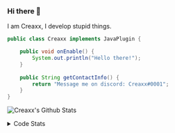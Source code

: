 ### Hi there 👋

I am Creaxx, I develop stupid things. 

```java
public class Creaxx implements JavaPlugin {

    public void onEnable() {
        System.out.println("Hello there!");
    }
    
    public String getContactInfo() {
        return "Message me on discord: Creaxx#0001";
    }
}
```

![Creaxx's Github Stats](https://github-readme-stats.vercel.app/api?username=CreaxxOG&show_icons=true&theme=dark&count_private=true)

<details>
  <summary>Code Stats</summary>

<!--START_SECTION:waka-->
![Code Time](http://img.shields.io/badge/Code%20Time-909%20hrs%2021%20mins-blue)

![Lines of code](https://img.shields.io/badge/From%20Hello%20World%20I%27ve%20Written-2%20Thousand%20lines%20of%20code-blue)

**🐱 My GitHub Data** 

> 🏆 597 Contributions in the Year 2022
 > 
> 📦 227.2 kB Used in GitHub's Storage 
 > 
> 🚫 Not Opted to Hire
 > 
> 📜 3 Public Repositories 
 > 
> 🔑 2 Private Repositories  
 > 
**I'm an Early 🐤** 

```text
🌞 Morning    15 commits     █░░░░░░░░░░░░░░░░░░░░░░░░   3.89% 
🌆 Daytime    178 commits    ███████████░░░░░░░░░░░░░░   46.11% 
🌃 Evening    173 commits    ███████████░░░░░░░░░░░░░░   44.82% 
🌙 Night      20 commits     █░░░░░░░░░░░░░░░░░░░░░░░░   5.18%

```
📅 **I'm Most Productive on Wednesday** 

```text
Monday       51 commits     ███░░░░░░░░░░░░░░░░░░░░░░   13.21% 
Tuesday      65 commits     ████░░░░░░░░░░░░░░░░░░░░░   16.84% 
Wednesday    67 commits     ████░░░░░░░░░░░░░░░░░░░░░   17.36% 
Thursday     51 commits     ███░░░░░░░░░░░░░░░░░░░░░░   13.21% 
Friday       47 commits     ███░░░░░░░░░░░░░░░░░░░░░░   12.18% 
Saturday     49 commits     ███░░░░░░░░░░░░░░░░░░░░░░   12.69% 
Sunday       56 commits     ███░░░░░░░░░░░░░░░░░░░░░░   14.51%

```


📊 **This Week I Spent My Time On** 

```text
💬 Programming Languages: 
Java                     7 hrs 4 mins        ████████████████████░░░░░   82.66% 
TypeScript               42 mins             ██░░░░░░░░░░░░░░░░░░░░░░░   8.3% 
Kotlin                   22 mins             █░░░░░░░░░░░░░░░░░░░░░░░░   4.44% 
XML                      16 mins             ░░░░░░░░░░░░░░░░░░░░░░░░░   3.12% 
YAML                     6 mins              ░░░░░░░░░░░░░░░░░░░░░░░░░   1.29%

🔥 Editors: 
IntelliJ                 8 hrs 33 mins       █████████████████████████   100.0%

```

**I Mostly Code in Java** 

```text
Java                     6 repos             ████████████████░░░░░░░░░   66.67% 
EJS                      1 repo              ██░░░░░░░░░░░░░░░░░░░░░░░   11.11% 
Kotlin                   1 repo              ██░░░░░░░░░░░░░░░░░░░░░░░   11.11% 
Python                   1 repo              ██░░░░░░░░░░░░░░░░░░░░░░░   11.11%

```



 Last Updated on 29/09/2022 18:37:21 UTC
<!--END_SECTION:waka-->
</details>
